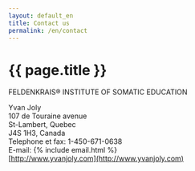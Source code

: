```yaml
---
layout: default_en
title: Contact us
permalink: /en/contact
---
```


# {{ page.title }}

FELDENKRAIS® INSTITUTE OF SOMATIC EDUCATION

Yvan Joly<br>
107 de Touraine avenue<br>
St-Lambert, Quebec<br>
J4S 1H3, Canada<br>
Telephone et fax: 1-450-671-0638<br>
E-mail: {% include email.html %}<br>
[http://www.yvanjoly.com](http://www.yvanjoly.com)

